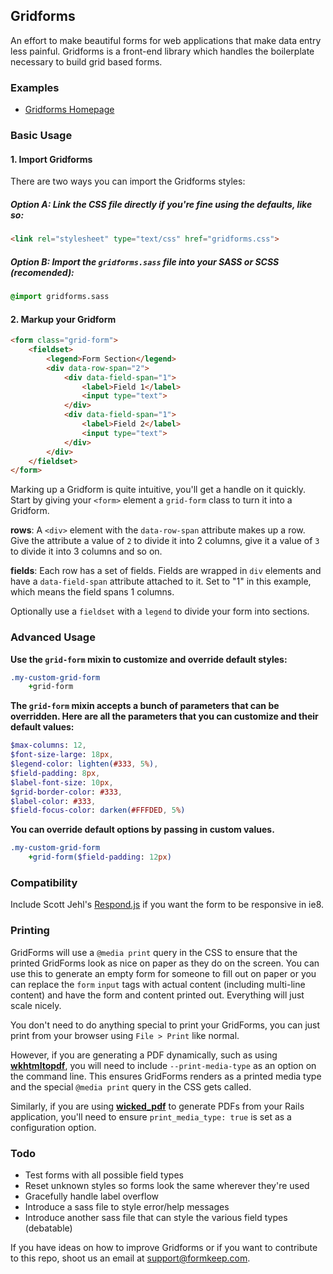 ## Gridforms
An effort to make beautiful forms for web applications that make data entry less painful. Gridforms is a front-end library which handles the boilerplate necessary to build grid based forms.

### Examples
- [Gridforms Homepage](https://formkeep.com/gridforms)

### Basic Usage

#### 1. Import Gridforms

There are two ways you can import the Gridforms styles:

##### Option A: Link the CSS file directly if you're fine using the defaults, like so:
  ```html
<link rel="stylesheet" type="text/css" href="gridforms.css">
```

##### Option B: Import the `gridforms.sass` file into your SASS or SCSS (recomended):
  ```css
@import gridforms.sass
```

#### 2. Markup your Gridform
```html
<form class="grid-form">
	<fieldset>
		<legend>Form Section</legend>
		<div data-row-span="2">
			<div data-field-span="1">
				<label>Field 1</label>
				<input type="text">
			</div>
			<div data-field-span="1">
				<label>Field 2</label>
				<input type="text">
			</div>
		</div>
	</fieldset>
</form>
```
Marking up a Gridform is quite intuitive, you'll get a handle on it quickly.
Start by giving your `<form>` element a `grid-form` class to turn it into a Gridform.

**rows**: A `<div>` element with the `data-row-span` attribute makes up a row. Give the attribute a value of `2` to divide it into 2 columns, give it a value of `3` to divide it into 3 columns and so on.

**fields**: Each row has a set of fields. Fields are wrapped in `div` elements and have a `data-field-span` attribute attached to it. Set to "1" in this example, which means the field spans 1 columns.

Optionally use a `fieldset` with a `legend` to divide your form into sections.

### Advanced Usage
**Use the `grid-form` mixin to customize and override default styles:**
```sass
.my-custom-grid-form
    +grid-form
```
**The `grid-form` mixin accepts a bunch of parameters that can be overridden. Here are all the parameters that you can customize and their default values:**
```sass
$max-columns: 12,
$font-size-large: 18px,
$legend-color: lighten(#333, 5%),
$field-padding: 8px,
$label-font-size: 10px,
$grid-border-color: #333,
$label-color: #333,
$field-focus-color: darken(#FFFDED, 5%)
```
**You can override default options by passing in custom values.**
```sass
.my-custom-grid-form
    +grid-form($field-padding: 12px)
```

### Compatibility
Include Scott Jehl's [Respond.js](https://github.com/scottjehl/Respond) if you want the form to be responsive in ie8.

### Printing
GridForms will use a `@media print` query in the CSS to ensure that the printed GridForms look as nice on paper as they do on the screen. You can use this to generate an empty form for someone to fill out on paper or you can replace the `form` `input` tags with actual content (including multi-line content) and have the form and content printed out. Everything will just scale nicely.

You don't need to do anything special to print your GridForms, you can just print from your browser using `File > Print` like normal.

However, if you are generating a PDF dynamically, such as using **[wkhtmltopdf](http://wkhtmltopdf.org/)**, you will need to include `--print-media-type` as an option on the command line. This ensures GridForms renders as a printed media type and the special `@media print` query in the CSS gets called.

Similarly, if you are using **[wicked_pdf](https://github.com/mileszs/wicked_pdf)** to generate PDFs from your Rails application, you'll need to ensure `print_media_type: true` is set as a configuration option.

### Todo

- Test forms with all possible field types
- Reset unknown styles so forms look the same wherever they're used
- Gracefully handle label overflow
- Introduce a sass file to style error/help messages
- Introduce another sass file that can style the various field types (debatable)

If you have ideas on how to improve Gridforms or if you want to contribute to this repo, shoot us an email at [support@formkeep.com](mailto:support@formkeep.com).
